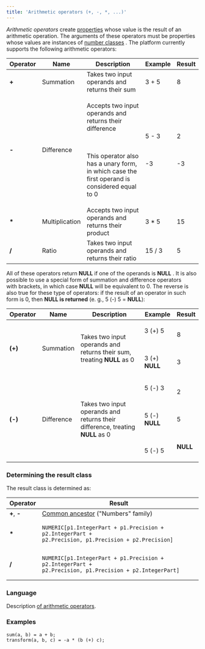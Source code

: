 ```yaml
---
title: 'Arithmetic operators (+, -, *, ...)'
---
```


*Arithmetic operators* create [properties](Properties.md) whose value is the result of an arithmetic operation. The arguments of these operators must be properties whose values are instances of [number classes](Built-in_classes.md) . The platform currently supports the following arithmetic operators:

|Operator|Name|Description|Example|Result|
|---|---|---|---|---|
|<strong>+</strong>|Summation|Takes two input operands and returns their sum|3 + 5|8|
|<strong>-</strong>|Difference|<p>Accepts two input operands and returns their difference</p><br/><p>This operator also has a unary form, in which case the first operand is considered equal to 0</p>|<p>5 - 3</p><br/><p>-3</p>|<p>2</p><br/><p>-3</p>|
|<strong>*</strong>|Multiplication|Accepts two input operands and returns their product|3 * 5|15|
|<strong>/</strong>|Ratio|Takes two input operands and returns their ratio|15 / 3|5|

All of these operators return **NULL** if one of the operands is **NULL** . It is also possible to use a special form of summation and difference operators with brackets, in which case **NULL** will be equivalent to 0. The reverse is also true for these type of operators: if the result of an operator in such form is 0, then **NULL is returned** (e. g., 5 (-) 5 = **NULL**):

|<strong>Operator</strong>|<strong>Name</strong>|<strong>Description</strong>|<strong>Example</strong>|<strong>Result</strong>|
|---|---|---|---|---|
|<strong>(+)</strong>|Summation|Takes two input operands and returns their sum, treating <strong>NULL</strong> as 0|<p>3 (+) 5</p><br/><p>3 (+) <strong>NULL</strong></p>|<p>8</p><br/><p>3</p>|
|<strong>(-)</strong>|Difference|Takes two input operands and returns their difference, treating <strong>NULL</strong> as 0|<p>5 (-) 3</p><br/><p>5 (-) <strong>NULL</strong></p><br/><p>5 (-) 5</p>|<p>2</p><br/><p>5</p><br/><p><strong>NULL</strong></p>|

### Determining the result class

The result class is determined as:

|Operator|Result|
|---|---|
|<strong>+</strong>, <strong>-</strong>|[Common ancestor](Built-in_classes.md#commonparentclass) ("Numbers" family)|
|<strong>*</strong>|<pre><code>NUMERIC[p1.IntegerPart + p1.Precision + p2.IntegerPart + p2.Precision, p1.Precision + p2.Precision]</code></pre>|
|<strong>/</strong>|<pre><code>NUMERIC[p1.IntegerPart + p1.Precision + p2.IntegerPart + p2.Precision, p1.Precision + p2.IntegerPart]</code></pre>|

  

### Language

Description [of arithmetic operators](Arithmetic_operators.md).

### Examples

```lsf
sum(a, b) = a + b;
transform(a, b, c) = -a * (b (+) c);
```
